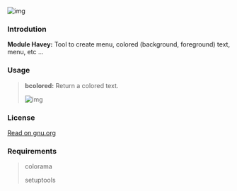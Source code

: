 ![img](https://lh3.googleusercontent.com/xhmVRBeBUWfEvt5TiZVPhJbyN-9DwLWcYZJVXE6DPdP-z-DW1i8kOXh3i57OEnm54FdvfXKmj8juid2ODu-kkLAGezGkVixrM648h_vG2ovZ4rHGZr9wWSXgIg2kfVoOG7wKTv4RcFKdhmkEUing6P90JpcZ6tb0bFnk6PdzQSEWBqtg8qZwW69ZHp5ESCilMcO-uzGBkagVpJ99802UbIh9PSPChOvmmiENGs38vO8CUC2cEBffoCJ-RfTpyx5zD6hF3ZwqBvcsNRC9-uy-tPmxQj8-4Cv1TD6BctPFSwhoohhD9NOta2bpLET5qEQ3w83jsdzCk8ZYfJuKf_kFtJVSP6aQMjUD8Rs0mIvQkqfK1eH5PxF1qiEmDAL4T27Wcf7Gr3XIImkmb3GU80Lfjir72KVpjvAUuDJ9i2W2MtInS_Fub4r3ERBXUdsvOIMkF4YOHNEptYj4klo9Oxlnk2vqXkZ543AYXfhszpKQELEahne9fipseagRjM1VgM4zwGq-o3aXdYY3BJFp9P6AvKAdq4IpKOHUaovj49Gse234FbVFb9GSLMebBaIRrOWUqdFBJDRbxqWdb1iQNkh3KA-GfuKS0K5eUNnPB6s4egqBVc904K4LCWeGOuLSLcHuCx0stE12hBpH6WvmI9qyX7sLwqFf7Cf_z-KD0mvVcQMnEjRBZnnLsiO-YLg=w1048-h288-no?authuser=0 "Logo")

### Introdution

__Module Havey:__ Tool to create menu, colored (background, foreground) text, menu, etc ...

### Usage

> __bcolored:__ Return a colored text.
>
> ![img](https://lh3.googleusercontent.com/toj_7Jb1TMa_ffE9c6VdMFQg6gWn3rOze3jsTjvpFx3WBmQgndthOmajjeI2KAVt9G9W3tIkYZS7sEWMQxCrXRSkCKP3eDpbxLcr6YA7o103k2xE3vlp0b47Sab0QG8T97xc7L7LZvW07vRI9e9snNnu97WlfwoDgp_2ETx1QnPoYKW5iiflNiFPaAUTjmQ13Uk35avK8oB2v4HlPmhyv0B2TwcgUdUtpUiXzNEKDHQY66w3nTNJPPSZO6x3BtqSys9twM5EpP-npwf5h760kYUgK6nA5NcFxUnU83sTHRIseAC9OmzAqgstPb80z2bO3dfp-p9c28_VZyS7MIPyTni-eTwM19HJV1CjJi7iPcZrkhnDt6tIMY2F_EXa74qPOPVcUO2_8qIY6XNT9qrH17uxYs9NcCNnFXfmJC9lWVPN4iocLUC-9dxccxrphI_o9fM1Ala7YjieiY8H0UdTvZFCn9aaZ5u7zvuiSt6GxAmrtpUhdc01WGYPiQ-JpnaFfFmQc2Eia3r-_ME7ZDVO9qwTnLm9_XVUjbwAZb5qDBCMk_7VkuSY4CGjZLTAZkpzEU2ek1sbG6WT7uCI0qFltNFNsi5kiKb_Wo2LSCqi7RWLLjLQNhLCijDUdDEFogcqw8Czk_xzPoeIGjuFebPPhk41ZY4g6TxcQpFYQVygXypjPRL0Cvmht3xiELg-=w643-h202-no?authuser=0)

### License

[Read on gnu.org](https://www.gnu.org/licenses/gpl-3.0.txt)

### Requirements
> colorama
>
> setuptools
